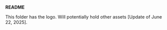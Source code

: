 **README**

This folder has the logo. 
Will potentially hold other assets [Update of June 22, 2025].
